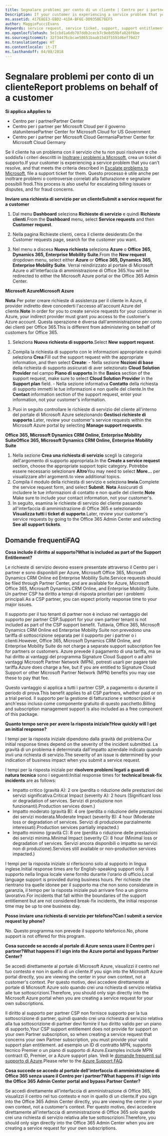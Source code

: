 ```yaml
---
title: Segnalare problemi per conto di un cliente | Centro per i partner
Description: If your customer is experiencing a service problem that you can''t resolve, and that meets the criteria described in Escalate problems to Microsoft, file a support ticket for them.
ms.assetid: 417E8EE3-EBD2-41DA-BF6E-DD935BE78EF5
author: MaggiePucciEvans
Keywords: service request, service ticket, support, support entitlement, aobo, Azure aobo
ms.openlocfilehash: 5e1cbd1a6db707ddb2cecb7c9e8d59bfa828f6be
ms.sourcegitcommit: 32f34476cbcae58651baab15d3f5591d6ef70d27
ms.translationtype: HT
ms.contentlocale: it-IT
ms.lasthandoff: 04/08/2018
---
```

# <a name="report-problems-on-behalf-of-a-customer"></a><span data-ttu-id="b2a48-102">Segnalare problemi per conto di un cliente</span><span class="sxs-lookup"><span data-stu-id="b2a48-102">Report problems on behalf of a customer</span></span>

**<span data-ttu-id="b2a48-103">Si applica a</span><span class="sxs-lookup"><span data-stu-id="b2a48-103">Applies to</span></span>**

-  <span data-ttu-id="b2a48-104">Centro per i partner</span><span class="sxs-lookup"><span data-stu-id="b2a48-104">Partner Center</span></span>
-  <span data-ttu-id="b2a48-105">Centro per i partner per Microsoft Cloud per il governo statunitense</span><span class="sxs-lookup"><span data-stu-id="b2a48-105">Partner Center for Microsoft Cloud for US Government</span></span>
-  <span data-ttu-id="b2a48-106">Centro per i partner per Microsoft Cloud Germania</span><span class="sxs-lookup"><span data-stu-id="b2a48-106">Partner Center for Microsoft Cloud Germany</span></span>

<span data-ttu-id="b2a48-107">Se il cliente ha un problema con il servizio che tu non puoi risolvere e che soddisfa i criteri descritti in [Inoltrare i problemi a Microsoft](escalate-problems-to-microsoft.md), crea un ticket di supporto.</span><span class="sxs-lookup"><span data-stu-id="b2a48-107">If your customer is experiencing a service problem that you can't resolve, and that meets the criteria described in [Escalate problems to Microsoft](escalate-problems-to-microsoft.md), file a support ticket for them.</span></span> <span data-ttu-id="b2a48-108">Questo processo è utile anche per inoltrare problemi o controversie correlati alla fatturazione e segnalare possibili frodi.</span><span class="sxs-lookup"><span data-stu-id="b2a48-108">This process is also useful for escalating billing issues or disputes, and for fraud concerns.</span></span>

**<span data-ttu-id="b2a48-109">Inviare una richiesta di servizio per un cliente</span><span class="sxs-lookup"><span data-stu-id="b2a48-109">Submit a service request for a customer</span></span>**

1.  <span data-ttu-id="b2a48-110">Dal menu **Dashboard** seleziona **Richieste di servizio** e quindi **Richieste clienti**.</span><span class="sxs-lookup"><span data-stu-id="b2a48-110">From the **Dashboard** menu, select **Service requests** and then **Customer request**.</span></span> 

2.  <span data-ttu-id="b2a48-111">Nella pagina Richieste clienti, cerca il cliente desiderato.</span><span class="sxs-lookup"><span data-stu-id="b2a48-111">On the Customer requests page, search for the customer you want.</span></span>

3.  <span data-ttu-id="b2a48-112">Nel menu a discesa **Nuova richiesta** seleziona **Azure** o **Office 365, Dynamics 365, Enterprise Mobility Suite**.</span><span class="sxs-lookup"><span data-stu-id="b2a48-112">From the **New request** dropdown menu, select either **Azure** or **Office 365, Dynamics 365, Enterprise Mobility Suite**.</span></span> <span data-ttu-id="b2a48-113">Verrai reindirizzato al portale di Microsoft Azure o all'interfaccia di amministrazione di Office 365.</span><span class="sxs-lookup"><span data-stu-id="b2a48-113">You will be redirected to either the Microsoft Azure portal or the Office 365 Admin Center.</span></span>

**<span data-ttu-id="b2a48-114">Microsoft Azure</span><span class="sxs-lookup"><span data-stu-id="b2a48-114">Microsoft Azure</span></span>**

<span data-ttu-id="b2a48-115">**Nota** Per poter creare richieste di assistenza per il cliente in Azure, il provider indiretto deve concederti l'accesso all'account Azure del cliente.</span><span class="sxs-lookup"><span data-stu-id="b2a48-115">**Note** In order for you to create service requests for your customer in Azure, your indirect provider must grant you access to the customer's Azure account.</span></span> <span data-ttu-id="b2a48-116">Questa operazione è diversa dall'amministrazione per conto dei clienti per Office 365.</span><span class="sxs-lookup"><span data-stu-id="b2a48-116">This is different from administering on behalf of customers for Office 365.</span></span>   

1.  <span data-ttu-id="b2a48-117">Seleziona **Nuova richiesta di supporto**.</span><span class="sxs-lookup"><span data-stu-id="b2a48-117">Select **New support request**.</span></span>
2.  <span data-ttu-id="b2a48-118">Compila la richiesta di supporto con le informazioni appropriate e quindi seleziona **Crea**:</span><span class="sxs-lookup"><span data-stu-id="b2a48-118">Fill out the support request with the appropriate information, and then select **Create**:</span></span>
        -   <span data-ttu-id="b2a48-119">Nella sezione **Nozioni di base** della richiesta di supporto assicurati di aver selezionato **Cloud Solution Provider** nel campo **Piano di supporto**.</span><span class="sxs-lookup"><span data-stu-id="b2a48-119">In the **Basics** section of the support request, make sure to select **Cloud Solution Provider** in the **Support plan** field.</span></span>
        -   <span data-ttu-id="b2a48-120">Nella sezione informativa **Contatto** della richiesta di supporto immetti le tue informazioni e non quelle del cliente.</span><span class="sxs-lookup"><span data-stu-id="b2a48-120">In the **Contact** information section of the support request, enter your information, not your customer's information.</span></span>

3.  <span data-ttu-id="b2a48-121">Puoi in seguito controllare le richieste di servizio del cliente all'interno del portale di Microsoft Azure selezionando **Gestisci richieste di supporto**.</span><span class="sxs-lookup"><span data-stu-id="b2a48-121">Later, review your customer's service requests within the Microsoft Azure portal by selecting **Manage support requests**.</span></span>



**<span data-ttu-id="b2a48-122">Office 365, Microsoft Dynamics CRM Online, Enterprise Mobility Suite</span><span class="sxs-lookup"><span data-stu-id="b2a48-122">Office 365, Microsoft Dynamics CRM Online, Enterprise Mobility Suite</span></span>**

1. <span data-ttu-id="b2a48-123">Nella sezione **Crea una richiesta di servizio** scegli la categoria dell'argomento di supporto appropriata.</span><span class="sxs-lookup"><span data-stu-id="b2a48-123">In the **Create a service request** section, choose the appropriate support topic category.</span></span> <span data-ttu-id="b2a48-124">Potrebbe essere necessario selezionare **Altro**</span><span class="sxs-lookup"><span data-stu-id="b2a48-124">You may need to select **More…**</span></span> <span data-ttu-id="b2a48-125">per visualizzare altri argomenti.</span><span class="sxs-lookup"><span data-stu-id="b2a48-125">to view additional topics.</span></span>    
2. <span data-ttu-id="b2a48-126">Compila il modulo della richiesta di servizio e seleziona **Invia**.</span><span class="sxs-lookup"><span data-stu-id="b2a48-126">Complete the service request form, and select **Submit**.</span></span>
    <span data-ttu-id="b2a48-127">**Nota**  Assicurati di includere le tue informazioni di contatto e non quelle del cliente.</span><span class="sxs-lookup"><span data-stu-id="b2a48-127">**Note**  Make sure to include your contact information, not your customer's.</span></span>
3. <span data-ttu-id="b2a48-128">In seguito, esamina le richieste di servizio del cliente passando all'interfaccia di amministrazione di Office 365 e selezionando **Visualizza tutti i ticket di supporto**.</span><span class="sxs-lookup"><span data-stu-id="b2a48-128">Later, review your customer's service requests by going to the Office 365 Admin Center and selecting **See all support tickets**.</span></span>

## <a name="faq"></a><span data-ttu-id="b2a48-129">Domande frequenti</span><span class="sxs-lookup"><span data-stu-id="b2a48-129">FAQ</span></span>


**<span data-ttu-id="b2a48-130">Cosa include il diritto al supporto?</span><span class="sxs-lookup"><span data-stu-id="b2a48-130">What is included as part of the Support Entitlement?</span></span>**

<span data-ttu-id="b2a48-131">Le richieste di servizio devono essere presentate attraverso il Centro per i partner e sono disponibili per Azure, Microsoft Office 365, Microsoft Dynamics CRM Online ed Enterprise Mobility Suite.</span><span class="sxs-lookup"><span data-stu-id="b2a48-131">Service requests should be filed through Partner Center, and are available for Azure, Microsoft Office 365, Microsoft Dynamics CRM Online, and Enterprise Mobility Suite.</span></span> <span data-ttu-id="b2a48-132">Un partner CSP ha diritto a tempi di risposta prioritari per i problemi principali.</span><span class="sxs-lookup"><span data-stu-id="b2a48-132">As a CSP partner, you can expect priority response time to your major issues.</span></span>

<span data-ttu-id="b2a48-133">Il supporto per il tuo tenant di partner non è incluso nel vantaggio del supporto per partner CSP.</span><span class="sxs-lookup"><span data-stu-id="b2a48-133">Support for your own partner tenant is not included as part of the CSP support benefit.</span></span> <span data-ttu-id="b2a48-134">Tuttavia, Office 365, Microsoft Dynamics CRM Online ed Enterprise Mobility Suite non prevedono una tariffa di sottoscrizione separata per il supporto per i partner o i clienti.</span><span class="sxs-lookup"><span data-stu-id="b2a48-134">However, Office 365, Microsoft Dynamics CRM Online, and Enterprise Mobility Suite do not charge a separate support subscription fee for partners or customers.</span></span> <span data-ttu-id="b2a48-135">Azure prevede il pagamento di una tariffa, ma se hai diritto ai vantaggi del programma Signature Cloud Support o ad altri vantaggi Microsoft Partner Network (MPN), potresti usarli per pagare tale tariffa.</span><span class="sxs-lookup"><span data-stu-id="b2a48-135">Azure does charge a fee, but if you are entitled to Signature Cloud Support or other Microsoft Partner Network (MPN) benefits you may use these to pay that fee.</span></span>

<span data-ttu-id="b2a48-136">Questo vantaggio si applica a tutti i partner CSP, a pagamento o durante il periodo di prova.</span><span class="sxs-lookup"><span data-stu-id="b2a48-136">This benefit applies to all CSP partners, whether paid or on a trial period.</span></span> <span data-ttu-id="b2a48-137">Il supporto per la gestione di fatturazione e sottoscrizioni è anch'esso incluso come componente gratuito di questo pacchetto.</span><span class="sxs-lookup"><span data-stu-id="b2a48-137">Billing and subscription management support is also included as a free component of this package.</span></span>

**<span data-ttu-id="b2a48-138">Quanto tempo serve per avere la risposta iniziale?</span><span class="sxs-lookup"><span data-stu-id="b2a48-138">How quickly will I get an initial response?</span></span>**

<span data-ttu-id="b2a48-139">I tempi per la risposta iniziale dipendono dalla gravità del problema.</span><span class="sxs-lookup"><span data-stu-id="b2a48-139">Our initial response times depend on the severity of the incident submitted.</span></span> <span data-ttu-id="b2a48-140">La gravità di un problema è determinata dall'impatto aziendale indicato quando invii una richiesta di servizio.</span><span class="sxs-lookup"><span data-stu-id="b2a48-140">The severity of an issue is determined by your indication of business impact when you submit a service request.</span></span>

<span data-ttu-id="b2a48-141">I tempi per la risposta iniziale per **risolvere problemi legati a guasti di natura tecnica** sono i seguenti:</span><span class="sxs-lookup"><span data-stu-id="b2a48-141">Initial response times for **technical break-fix incidents** are as follows:</span></span>

-   <span data-ttu-id="b2a48-142">Impatto critico (gravità A): 2 ore (perdita o riduzione delle prestazioni dei servizi significativa.</span><span class="sxs-lookup"><span data-stu-id="b2a48-142">Critical Impact (severity A): 2 hours (Significant loss or degradation of services.</span></span> <span data-ttu-id="b2a48-143">Servizi di produzione non funzionanti).</span><span class="sxs-lookup"><span data-stu-id="b2a48-143">Production services down.)</span></span>
-   <span data-ttu-id="b2a48-144">Impatto moderato (gravità B): 4 ore (perdita o riduzione delle prestazioni dei servizi moderata.</span><span class="sxs-lookup"><span data-stu-id="b2a48-144">Moderate Impact (severity B): 4 hour (Moderate loss or degradation of services.</span></span> <span data-ttu-id="b2a48-145">Servizi di produzione parzialmente interessati).</span><span class="sxs-lookup"><span data-stu-id="b2a48-145">Production services partially impacted.)</span></span>
-   <span data-ttu-id="b2a48-146">Impatto minimo (gravità C): 8 ore (perdita o riduzione delle prestazioni dei servizi minima.</span><span class="sxs-lookup"><span data-stu-id="b2a48-146">Minimal Impact (severity C): 8 hour (Minimal loss or degradation of services.</span></span> <span data-ttu-id="b2a48-147">Servizi ancora disponibili o impatto su servizi non di produzione).</span><span class="sxs-lookup"><span data-stu-id="b2a48-147">Services still available or non-production services impacted.)</span></span>

<span data-ttu-id="b2a48-148">I tempi per la risposta iniziale si riferiscono solo al supporto in lingua inglese.</span><span class="sxs-lookup"><span data-stu-id="b2a48-148">Initial response times are for English-speaking support only.</span></span> <span data-ttu-id="b2a48-149">Il supporto nella lingua locale viene fornito durante l'orario di ufficio.</span><span class="sxs-lookup"><span data-stu-id="b2a48-149">Local language support is provided during business hours.</span></span>
<span data-ttu-id="b2a48-150">Per richieste che rientrano tra quelle idonee per il supporto ma che non sono considerate in garanzia, il tempo per la risposta iniziale può arrivare fino a un giorno lavorativo.</span><span class="sxs-lookup"><span data-stu-id="b2a48-150">For incidents that fall within the boundaries of the support entitlement but are not considered break-fix incidents, the initial response time may be up to one business day.</span></span>

**<span data-ttu-id="b2a48-151">Posso inviare una richiesta di servizio per telefono?</span><span class="sxs-lookup"><span data-stu-id="b2a48-151">Can I submit a service request by phone?</span></span>**

<span data-ttu-id="b2a48-152">No. Questo programma non prevede il supporto telefonico.</span><span class="sxs-lookup"><span data-stu-id="b2a48-152">No, phone support is not offered for this program.</span></span>

**<span data-ttu-id="b2a48-153">Cosa succede se accedo al portale di Azure senza usare il Centro per i partner?</span><span class="sxs-lookup"><span data-stu-id="b2a48-153">What happens if I sign into the Azure portal and bypass Partner Center?</span></span>**

<span data-ttu-id="b2a48-154">Se accedi direttamente al portale di Microsoft Azure, visualizzi il centro nel tuo contesto e non in quello di un cliente.</span><span class="sxs-lookup"><span data-stu-id="b2a48-154">If you sign into the Microsoft Azure portal directly, you are viewing the center in your own context, not a customer's context.</span></span> <span data-ttu-id="b2a48-155">Per questo motivo, devi accedere direttamente al portale di Microsoft Azure solo quando crei una richiesta di servizio relativa alle tue sottoscrizioni.</span><span class="sxs-lookup"><span data-stu-id="b2a48-155">Therefore, you should only sign directly into the Microsoft Azure portal when you are creating a service request for your own subscriptions.</span></span>

<span data-ttu-id="b2a48-156">Il diritto al supporto per partner CSP non fornisce supporto per la tua sottoscrizione di partner, quindi quando crei una richiesta di servizio relativa alla tua sottoscrizione di partner devi fornire il tuo diritto valido per un piano di supporto,</span><span class="sxs-lookup"><span data-stu-id="b2a48-156">Your CSP support entitlement does not provide for support on your own Partner subscription, so when creating a service request that concerns your own Partner subscription, you must provide your valid support plan entitlement.</span></span> <span data-ttu-id="b2a48-157">ad esempio un ID di contratto MPN, supporto tecnico Premier o un piano di supporto di Azure.</span><span class="sxs-lookup"><span data-stu-id="b2a48-157">Examples include MPN contract ID, Premier, or a Azure support plan.</span></span> <span data-ttu-id="b2a48-158">Vedi le [domande frequenti sul supporto di Azure](http://go.microsoft.com/fwlink/?LinkId=717532).</span><span class="sxs-lookup"><span data-stu-id="b2a48-158">Please refer to the [Azure Support FAQ](http://go.microsoft.com/fwlink/?LinkId=717532).</span></span>

**<span data-ttu-id="b2a48-159">Cosa succede se accedo al portale dell'interfaccia di amministrazione di Office 365 senza usare il Centro per i partner?</span><span class="sxs-lookup"><span data-stu-id="b2a48-159">What happens if I sign into the Office 365 Admin Center portal and bypass Partner Center?</span></span>**

<span data-ttu-id="b2a48-160">Se accedi direttamente all'interfaccia di amministrazione di Office 365, visualizzi il centro nel tuo contesto e non in quello di un cliente.</span><span class="sxs-lookup"><span data-stu-id="b2a48-160">If you sign into the Office 365 Admin Center directly, you are viewing the center in your own context, not a customer's context.</span></span> <span data-ttu-id="b2a48-161">Per questo motivo, devi accedere direttamente all'interfaccia di amministrazione di Office 365 solo quando crei una richiesta di servizio relativa alle tue sottoscrizioni.</span><span class="sxs-lookup"><span data-stu-id="b2a48-161">Therefore, you should only sign directly into the Office 365 Admin Center when you are creating a service request for your own subscriptions.</span></span>

 

 



